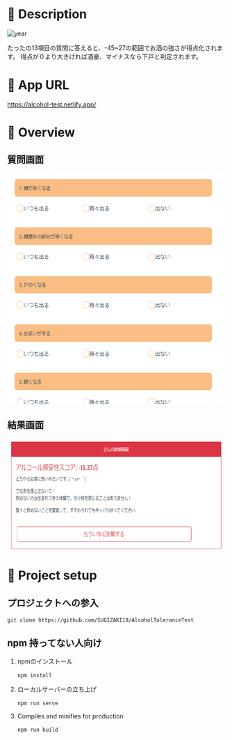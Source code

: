 
# 🍺 Description
<img width="375" alt="year" src="https://user-images.githubusercontent.com/43713182/122217121-11205c00-cee8-11eb-8b87-7d05f3ec6cde.png">

たったの13項目の質問に答えると、-45~27の範囲でお酒の強さが得点化されます。
得点が０より大きければ酒豪、マイナスなら下戸と判定されます。

# 🍺 App URL
https://alcohol-test.netlify.app/

# 🍺 Overview
## 質問画面
<img src="src/assets/demo.png">

## 結果画面
<img src="src/assets/result_weak.png">

# 🍻 Project setup
## プロジェクトへの参入

```
git clone https://github.com/SUGIZAKI19/AlcoholToleranceTest
```

## npm 持ってない人向け
1.  npmのインストール
    ```
    npm install
    ```

2.  ローカルサーバーの立ち上げ
    ```
    npm run serve
    ```

3.  Compiles and minifies for production
    ```
    npm run build
    ```
